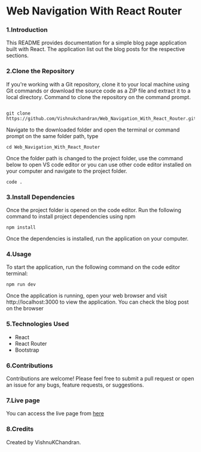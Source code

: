 # Web Navigation With React Router

### 1.Introduction

This README provides documentation for a simple blog page application built with React. The application list out the blog posts for the respective sections.

### 2.Clone the Repository

If you're working with a Git repository, clone it to your local machine using Git commands or download the source code as a ZIP file and extract it to a local directory. Command to clone the repository on the command prompt.

```

git clone https://github.com/Vishnukchandran/Web_Navigation_With_React_Router.git

```

Navigate to the downloaded folder and open the terminal or command prompt on the same folder path, type

```
cd Web_Navigation_With_React_Router

```

Once the folder path is changed to the project folder, use the command below to open VS code editor or you can use other code editor installed on your computer and navigate to the project folder.

```
code .

```

### 3.Install Dependencies

Once the project folder is opened on the code editor. Run the following command to install project dependencies using npm

```
npm install

```

Once the dependencies is installed, run the application on your computer.

### 4.Usage

To start the application, run the following command on the code editor terminal:

```
npm run dev

```

Once the application is running, open your web browser and visit http://localhost:3000 to view the application. You can check the blog post on the browser

### 5.Technologies Used

- React
- React Router
- Bootstrap

### 6.Contributions

Contributions are welcome! Please feel free to submit a pull request or open an issue for any bugs, feature requests, or suggestions.

### 7.Live page

You can access the live page from [here](https://vkc-blog.netlify.app/)

### 8.Credits

Created by VishnuKChandran.
